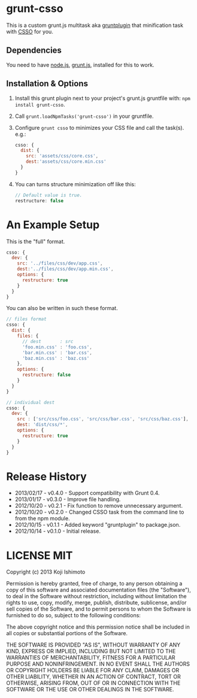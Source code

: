 # grunt-csso

This is a custom grunt.js multitask aka [gruntplugin](http://jsfiddle.net/cowboy/qzRjD/show/) that minification task with [CSSO](http://css.github.com/csso/) for you.

## Dependencies

You need to have [node.js](http://nodejs.org/), [grunt.js](https://github.com/cowboy/grunt), installed for this to work.

## Installation & Options

1. Install this grunt plugin next to your project's grunt.js gruntfile with: `npm install grunt-csso`.
2. Call `grunt.loadNpmTasks('grunt-csso')` in your gruntfile.
3. Configure `grunt csso` to minimizes your CSS file and call the task(s).
	e.g.:

	```javascript
    csso: {
      dist: {
        src: 'assets/css/core.css',
        dest:'assets/css/core.min.css'
      }
    }
	```

4. You can turns structure minimization off like this:

    ```javascript
    // Default value is true.
    restructure: false
    ```

# An Example Setup

This is the "full" format.

```javascript
csso: {
  dev: {
    src: '../files/css/dev/app.css',
    dest:'../files/css/dev/app.min.css',
    options: {
      restructure: true
    }
  }
}
```

You can also be written in such these format.

```javascript
// files format
csso: {
  dist: {
    files: {
      // dest       : src
      'foo.min.css' : 'foo.css',
      'bar.min.css' : 'bar.css',
      'baz.min.css' : 'baz.css'
    },
    options: {
      restructure: false
    }
  }
}
```

```javascript
// individual dest
csso: {
  dev: {
    src : ['src/css/foo.css', 'src/css/bar.css', 'src/css/baz.css'],
    dest: 'dist/css/*',
    options: {
      restructure: true
    }
  }
}
```

# Release History

+ 2013/02/17 - v0.4.0 - Support compatibility with Grunt 0.4.
+ 2013/01/17 - v0.3.0 - Improve file handling.
+ 2012/10/20 - v0.2.1 - Fix function to remove unnecessary argument.
+ 2012/10/20 - v0.2.0 - Changed CSSO task from the command line to from the npm module.
+ 2012/10/15 - v0.1.1 - Added keyword "gruntplugin" to package.json.
+ 2012/10/14 - v0.1.0 - Initial release.


# LICENSE MIT

Copyright (c) 2013 Koji Ishimoto

Permission is hereby granted, free of charge, to any person
obtaining a copy of this software and associated documentation
files (the "Software"), to deal in the Software without
restriction, including without limitation the rights to use,
copy, modify, merge, publish, distribute, sublicense, and/or sell
copies of the Software, and to permit persons to whom the
Software is furnished to do so, subject to the following
conditions:

The above copyright notice and this permission notice shall be
included in all copies or substantial portions of the Software.

THE SOFTWARE IS PROVIDED "AS IS", WITHOUT WARRANTY OF ANY KIND,
EXPRESS OR IMPLIED, INCLUDING BUT NOT LIMITED TO THE WARRANTIES
OF MERCHANTABILITY, FITNESS FOR A PARTICULAR PURPOSE AND
NONINFRINGEMENT. IN NO EVENT SHALL THE AUTHORS OR COPYRIGHT
HOLDERS BE LIABLE FOR ANY CLAIM, DAMAGES OR OTHER LIABILITY,
WHETHER IN AN ACTION OF CONTRACT, TORT OR OTHERWISE, ARISING
FROM, OUT OF OR IN CONNECTION WITH THE SOFTWARE OR THE USE OR
OTHER DEALINGS IN THE SOFTWARE.

